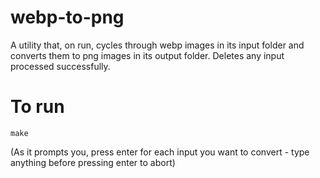 # webp-to-png

A utility that, on run, cycles through webp images in its input folder and converts them to png images in its output folder. Deletes any input processed successfully.

# To run
```
make
```
(As it prompts you, press enter for each input you want to convert - type anything before pressing enter to abort)
